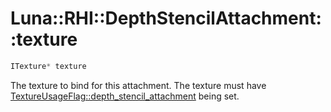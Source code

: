 # Luna::RHI::DepthStencilAttachment::texture

```c++
ITexture* texture
```

The texture to bind for this attachment. The texture must have [TextureUsageFlag::depth_stencil_attachment](group___r_h_i_1gga158288d119b258c9a2dc7c2ca0cd2501a51ddd95056b201e7d04400cfcfeb4dfd.md) being set. 

